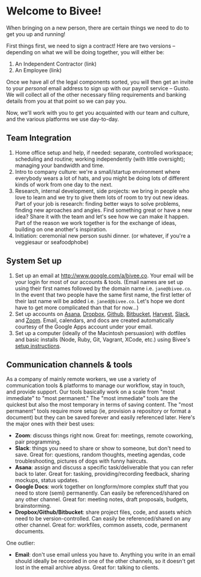 # Welcome to Bivee!

When bringing on a new person, there are certain things we need to do to get you up and running! 

First things first, we need to sign a contract! Here are two versions – depending on what we will be doing together, you will either be:

1. An Independent Contractor (link)
2. An Employee (link)

Once we have all of the legal components sorted, you will then get an invite to your *personal* email address to sign up with our payroll service – Gusto. We will collect all of the other necessary filing requirements and banking details from you at that point so we can pay you.

Now, we'll work with you to get you acquainted with our team and culture, and the various platforms we use day-to-day.

## Team Integration

1. Home office setup and help, if needed: separate, controlled workspace; scheduling and routine; working independently (with little oversight); managing your bandwidth and time.
2. Intro to company culture: we're a small/startup environment where everybody wears a lot of hats, and you might be doing lots of different kinds of work from one day to the next.
3. Research, internal development, side projects: we bring in people who love to learn and we try to give them lots of room to try out new ideas. Part of your job is research: finding better ways to solve problems, finding new aproaches and angles. Find something great or have a new idea? Share it with the team and let's see how we can make it happen. Part of the reason we work together is for the exchange of ideas, building on one another's inspiration.
4. Initiation: ceremonial new person sushi dinner. (or whatever, if you're a veggiesaur or seafoodphobe)

## System Set up

1. Set up an email at http://www.google.com/a/bivee.co. Your email will be your login for most of our accounts & tools. (Email names are set up using their first names followed by the domain name i.e. `jane@bivee.co`. In the event that two people have the same first name, the first letter of their last name will be added i.e. `janed@bivee.co`. Let's hope we dont have to get more complicated than that for now...)
2. Set up accounts on [Asana](http://asana.com), [Dropbox](http://dropbox.com), [Github](https://github.com/biveeco), [Bitbucket](https://bitbucket.org/bivee/), [Harvest](https://bivee.harvestapp.com/people), [Slack](https://bivee.slack.com/), and [Zoom](https://zoom.us). Email, calendars, and docs are created automatically courtesy of the Google Apps account under your email.
3. Set up a computer (ideally of the Macintosh persuasion) with dotfiles and basic installs (Node, Ruby, Git, Vagrant, XCode, etc.) using Bivee's [setup instructions](https://github.com/biveeco/laptop-setup).


## Communication channels & tools

As a company of mainly remote workers, we use a variety of communication tools & platforms to manage our workflow, stay in touch, and provide support. Our tools basically work on a scale from "most immediate" to "most permanent." The "most immediate" tools are the quickest but also the most temporary in terms of saving content. The "most permanent" tools require more setup (ie, provision a repository or format a document) but they can be saved forever and easily referenced later. Here's the major ones with their best uses:

- **Zoom**: discuss things right now. Great for: meetings, remote coworking, pair programming.
- **Slack**: things you need to share or show to someone, but don't need to save. Great for: questions, random thoughts, meeting agendas, code troubleshooting, pictures of dogs with funny haircuts.
- **Asana**: assign and discuss a specific task/deliverable that you can refer back to later. Great for: tasking, providing/recording feedback, sharing mockups, status updates.
- **Google Docs**: work together on longform/more complex stuff that you need to store (semi) permanently. Can easily be referenced/shared on any other channel. Great for: meeting notes, draft proposals, budgets, brainstorming.
- **Dropbox/Github/Bitbucket**: share project files, code, and assets which need to be version-controlled. Can easily be referenced/shared on any other channel. Great for: workfiles, common assets, code, permanent documents.

One outlier:

- **Email**: don't use email unless you have to. Anything you write in an email should ideally be recorded in one of the other channels, so it doesn't get lost in the email archive abyss. Great for: talking to clients.


